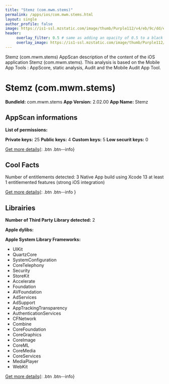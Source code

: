 ```yaml
---
title: "Stemz (com.mwm.stems)"
permalink: /apps/ios/com.mwm.stems.html
layout: single
author_profile: false
image: https://is1-ssl.mzstatic.com/image/thumb/Purple112/v4/eb/9c/dd/eb9cdd2d-f94f-120b-256e-66e1cdb5ed22/AppIcon-1x_U007emarketing-0-6-0-85-220.png/512x512bb.jpg
header: 
     overlay_filter: 0.5 # same as adding an opacity of 0.5 to a black background
     overlay_image: https://is1-ssl.mzstatic.com/image/thumb/Purple112/v4/eb/9c/dd/eb9cdd2d-f94f-120b-256e-66e1cdb5ed22/AppIcon-1x_U007emarketing-0-6-0-85-220.png/512x512bb.jpg
---
```

Stemz (com.mwm.stems) AppScan description of the content of the iOS application Stemz (com.mwm.stems). This analysis is based on the Mobile App Tools : AppScore, static analysis, Audit and the Mobile Audit App Tool.

# Stemz (com.mwm.stems)

**BundleId:** com.mwm.stems
**App Version:** 2.02.00
**App Name:** Stemz


## AppScan informations 

**List of permissions:** 
  
  
**Private keys:** 25
**Public keys:** 4
**Custom keys:** 5
**Low securit keys:** 0
  
[Get more details](/pricing.html){: .btn .btn--info}

## Cool Facts

Number of entitlements detected: 3
Native App
build using Xcode 13
at least 1 entitlemented features (strong iOS integration)
  
[Get more details](/pricing.html){: .btn .btn--info }

## Librairies 
**Number of Third Party Library detected:** 2


**Apple dylibs:**


**Apple System Library Frameworks:**
- UIKit
- QuartzCore
- SystemConfiguration
- CoreTelephony
- Security
- StoreKit
- Accelerate
- Foundation
- AVFoundation
- AdServices
- AdSupport
- AppTrackingTransparency
- AuthenticationServices
- CFNetwork
- Combine
- CoreFoundation
- CoreGraphics
- CoreImage
- CoreML
- CoreMedia
- CoreServices
- MediaPlayer
- WebKit


  
[Get more details](/pricing.html){: .btn .btn--info}

